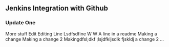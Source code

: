 ## Jenkins Integration with Github
### Update One
More stuff
Edit
Editing
Line
Lsdfsdfine
W
W
A line in a readme
Making a change
Making a change 2
Makingdfsl;dkf ;lsjdfkljsdlk fjskldj a change 2
...
